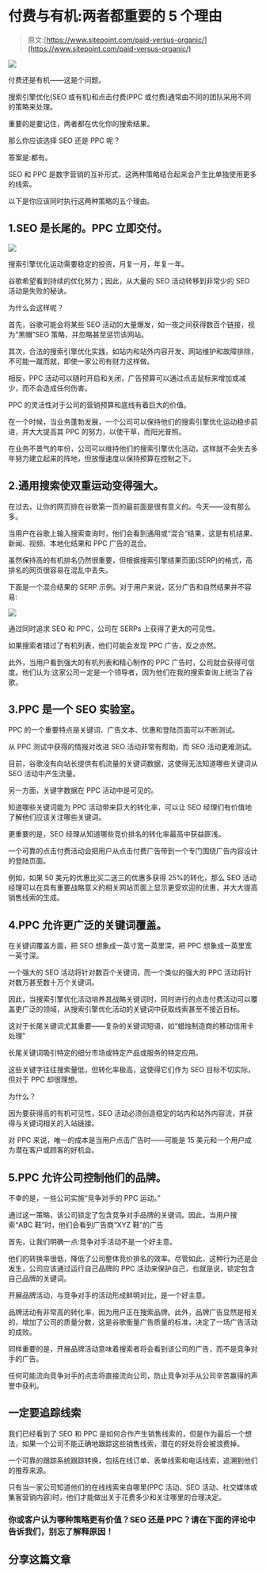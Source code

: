 # 付费与有机:两者都重要的 5 个理由

> 原文:[https://www.sitepoint.com/paid-versus-organic/](https://www.sitepoint.com/paid-versus-organic/)

![](../Images/fd3964224804200d2a8f215d9a87f9d2.png)

付费还是有机——这是个问题。

搜索引擎优化(SEO 或有机)和点击付费(PPC 或付费)通常由不同的团队采用不同的策略来处理。

重要的是要记住，两者都在优化你的搜索结果。

那么你应该选择 SEO 还是 PPC 呢？

答案是:都有。

SEO 和 PPC 是数字营销的互补形式，这两种策略结合起来会产生比单独使用更多的线索。

以下是你应该同时执行这两种策略的五个理由。

## 1.SEO 是长尾的。PPC 立即交付。

![](../Images/f39de563abe3096f09e3b4e6bc0a4711.png)

搜索引擎优化运动需要稳定的投资，月复一月，年复一年。

谷歌希望看到持续的优化努力；因此，从大量的 SEO 活动转移到非常少的 SEO 活动是失败的秘诀。

为什么会这样呢？

首先，谷歌可能会将某些 SEO 活动的大量爆发，如一夜之间获得数百个链接，视为“黑帽”SEO 策略，并忽略甚至惩罚该网站。

其次，合法的搜索引擎优化实践，如站内和站外内容开发、网站维护和故障排除，不可能一蹴而就，即使一家公司有财力这样做。

相反，PPC 活动可以随时开启和关闭，广告预算可以通过点击鼠标来增加或减少，而不会造成任何伤害。

PPC 的灵活性对于公司的营销预算和底线有着巨大的价值。

在一个时候，当业务蓬勃发展，一个公司可以保持他们的搜索引擎优化运动稳步前进，并大大提高其 PPC 的努力，以使干草，而阳光普照。

在业务不景气的年份，公司可以维持他们的搜索引擎优化活动，这样就不会失去多年努力建立起来的阵地，但放慢速度以保持预算在控制之下。

## 2.通用搜索使双重运动变得强大。

在过去，让你的网页排在谷歌第一页的最前面是很有意义的。今天——没有那么多。

当用户在谷歌上输入搜索查询时，他们会看到通用或“混合”结果，这是有机结果、新闻、视频、本地化结果和 PPC 广告的混合。

虽然保持高的有机排名仍然很重要，但根据搜索引擎结果页面(SERP)的格式，高排名的网页很容易在混乱中丢失。

下面是一个混合结果的 SERP 示例。对于用户来说，区分广告和自然结果并不容易:

![](../Images/3712f25467a9d4ac16ca18f905bdcb75.png)

通过同时追求 SEO 和 PPC，公司在 SERPs 上获得了更大的可见性。

如果搜索者错过了有机列表，他们可能会发现 PPC 广告，反之亦然。

此外，当用户看到强大的有机列表和精心制作的 PPC 广告时，公司就会获得可信度。他们认为:这家公司一定是一个领导者，因为他们在我的搜索查询上统治了谷歌。

## 3.PPC 是一个 SEO 实验室。

PPC 的一个重要特点是关键词、广告文本、优惠和登陆页面可以不断测试。

从 PPC 测试中获得的情报对改进 SEO 活动非常有帮助，而 SEO 活动更难测试。

目前，谷歌没有向站长提供有机流量的关键词数据，这使得无法知道哪些关键词从 SEO 活动中产生流量。

另一方面，关键字数据在 PPC 活动中是可见的。

知道哪些关键词能为 PPC 活动带来巨大的转化率，可以让 SEO 经理们有价值地了解他们应该关注哪些关键词。

更重要的是，SEO 经理从知道哪些竞价排名的转化率最高中获益匪浅。

一个可靠的点击付费活动会把用户从点击付费广告带到一个专门围绕广告内容设计的登陆页面。

例如，如果 50 美元的优惠比买二送三的优惠多获得 25%的转化，那么 SEO 活动经理可以在具有重要战略意义的相关网站页面上显示更受欢迎的优惠，并大大提高销售线索的生成。

## 4.PPC 允许更广泛的关键词覆盖。

在关键词覆盖方面，把 SEO 想象成一英寸宽一英里深，把 PPC 想象成一英里宽一英寸深。

一个强大的 SEO 活动将针对数百个关键词，而一个类似的强大的 PPC 活动将针对数万甚至数十万个关键词。

因此，当搜索引擎优化活动培养其战略关键词时，同时进行的点击付费活动可以覆盖更广泛的领域，从搜索引擎优化活动的关键词中获取线索甚至不接近目标。

这对于长尾关键词尤其重要——复杂的关键词短语，如“蜡烛制造商的移动信用卡处理”

长尾关键词吸引特定的细分市场或特定产品或服务的特定应用。

这些关键字往往搜索量低，但转化率极高，这使得它们作为 SEO 目标不切实际，但对于 PPC 却很理想。

为什么？

因为要获得高的有机可见性，SEO 活动必须创造稳定的站内和站外内容流，并获得与关键词相关的入站链接。

对 PPC 来说，唯一的成本是当用户点击广告时——可能是 15 美元和一个用户成为潜在客户或顾客的好机会。

## 5.PPC 允许公司控制他们的品牌。

不幸的是，一些公司实施“竞争对手的 PPC 运动。”

通过这一策略，该公司锁定了包含竞争对手品牌的关键词。因此，当用户搜索“ABC 鞋”时，他们会看到广告商“XYZ 鞋”的广告

首先，让我们明确一点:竞争对手活动不是一个好主意。

他们的转换率很低，降低了公司整体竞价排名的效率。尽管如此，这种行为还是会发生，公司应该通过运行自己品牌的 PPC 活动来保护自己，也就是说，锁定包含自己品牌的关键词。

开展品牌活动，与竞争对手的活动形成鲜明对比，是一个好主意。

品牌活动有非常高的转化率，因为用户正在搜索品牌。此外，品牌广告显然是相关的，增加了公司的质量分数，这是谷歌衡量广告质量的标准，决定了一场广告活动的成败。

同样重要的是，开展品牌活动意味着搜索者将会看到该公司的广告，而不是竞争对手的广告。

任何可能流向竞争对手的点击将直接流向公司，防止竞争对手从公司辛苦赢得的声誉中获利。

## 一定要追踪线索

我们已经看到了 SEO 和 PPC 是如何合作产生销售线索的，但是作为最后一个想法，如果一个公司不能正确地跟踪这些销售线索，潜在的好处将会被浪费掉。

一个可靠的跟踪系统跟踪转换，包括在线订单、表单线索和电话线索，追溯到他们的推荐来源。

只有当一家公司知道他们的在线线索来自哪里(PPC 活动、SEO 活动、社交媒体或集客营销内容)时，他们才能做出关于花费多少和关注哪里的合理决定。

### 你或客户认为哪种策略更有价值？SEO 还是 PPC？请在下面的评论中告诉我们，别忘了解释原因！

## 分享这篇文章